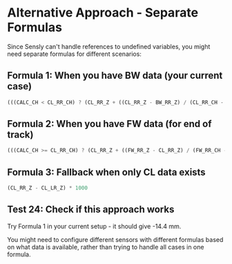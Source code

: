 # Alternative Approach - Separate Formulas

Since Sensly can't handle references to undefined variables, you might need separate formulas for different scenarios:

## Formula 1: When you have BW data (your current case)
```javascript
(((CALC_CH < CL_RR_CH) ? (CL_RR_Z + ((CL_RR_Z - BW_RR_Z) / (CL_RR_CH - BW_RR_CH)) * (CALC_CH - CL_RR_CH)) : CL_RR_Z) - ((CALC_CH < CL_LR_CH) ? (CL_LR_Z + ((CL_LR_Z - BW_LR_Z) / (CL_LR_CH - BW_LR_CH)) * (CALC_CH - CL_LR_CH)) : CL_LR_Z)) * 1000
```

## Formula 2: When you have FW data (for end of track)
```javascript
(((CALC_CH >= CL_RR_CH) ? (CL_RR_Z + ((FW_RR_Z - CL_RR_Z) / (FW_RR_CH - CL_RR_CH)) * (CALC_CH - CL_RR_CH)) : CL_RR_Z) - ((CALC_CH >= CL_LR_CH) ? (CL_LR_Z + ((FW_LR_Z - CL_LR_Z) / (FW_LR_CH - CL_LR_CH)) * (CALC_CH - CL_LR_CH)) : CL_LR_Z)) * 1000
```

## Formula 3: Fallback when only CL data exists
```javascript
(CL_RR_Z - CL_LR_Z) * 1000
```

## Test 24: Check if this approach works
Try Formula 1 in your current setup - it should give -14.4 mm.

You might need to configure different sensors with different formulas based on what data is available, rather than trying to handle all cases in one formula.